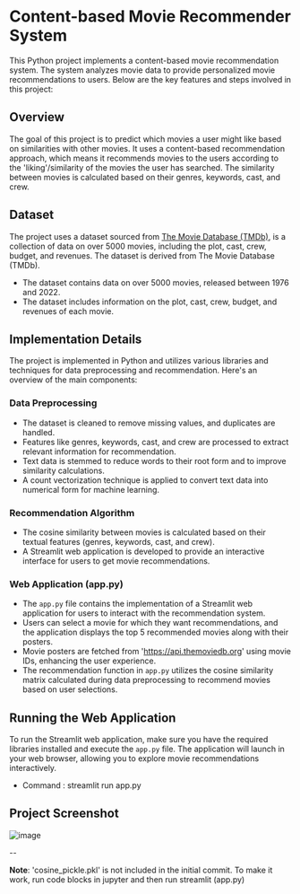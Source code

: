 # Content-based Movie Recommender System

This Python project implements a content-based movie recommendation system. The system analyzes movie data to provide personalized movie recommendations to users. Below are the key features and steps involved in this project:

## Overview

The goal of this project is to predict which movies a user might like based on similarities with other movies. It uses a content-based recommendation approach, which means it recommends movies to the users according to the 'liking'/similarity of the movies the user has searched. The similarity between movies is calculated based on their genres, keywords, cast, and crew.

## Dataset

The project uses a dataset sourced from [The Movie Database (TMDb)](https://www.kaggle.com/datasets/tmdb/tmdb-movie-metadata), is a collection of data on over 5000 movies, including the plot, cast, crew, budget, and revenues. The dataset is derived from The Movie Database (TMDb).
 - The dataset contains data on over 5000 movies, released between 1976 and 2022.
 - The dataset includes information on the plot, cast, crew, budget, and revenues of each movie.

## Implementation Details

The project is implemented in Python and utilizes various libraries and techniques for data preprocessing and recommendation. Here's an overview of the main components:

### Data Preprocessing

- The dataset is cleaned to remove missing values, and duplicates are handled.
- Features like genres, keywords, cast, and crew are processed to extract relevant information for recommendation.
- Text data is stemmed to reduce words to their root form and to improve similarity calculations.
- A count vectorization technique is applied to convert text data into numerical form for machine learning.

### Recommendation Algorithm

- The cosine similarity between movies is calculated based on their textual features (genres, keywords, cast, and crew).
- A Streamlit web application is developed to provide an interactive interface for users to get movie recommendations.

### Web Application (app.py)

- The `app.py` file contains the implementation of a Streamlit web application for users to interact with the recommendation system.
- Users can select a movie for which they want recommendations, and the application displays the top 5 recommended movies along with their posters.
- Movie posters are fetched from 'https://api.themoviedb.org' using movie IDs, enhancing the user experience.
- The recommendation function in `app.py` utilizes the cosine similarity matrix calculated during data preprocessing to recommend movies based on user selections.

## Running the Web Application

To run the Streamlit web application, make sure you have the required libraries installed and execute the `app.py` file. The application will launch in your web browser, allowing you to explore movie recommendations interactively.
 - Command : streamlit run app.py

## Project Screenshot

![image](https://github.com/RajKulk16/Content-based-recommender-system/assets/74099005/78b63790-0296-4917-9366-442f299797a9)

--

**Note**: 'cosine_pickle.pkl' is not included in the initial commit. To make it work, run code blocks in jupyter and then run streamlit (app.py)
